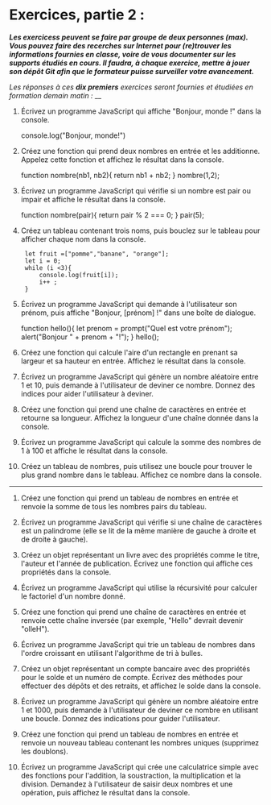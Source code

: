 # Exercices, partie 2 :
***Les exercicess peuvent se faire par groupe de deux personnes (max). Vous pouvez faire des recerches sur Internet pour (re)trouver les informations fournies en classe, voire de vous documenter sur les supports étudiés en cours. Il faudra, à chaque exercice, __mettre à jouer son dépôt Git__ afin que le formateur puisse surveiller votre avancement.***

*Les réponses à ces __dix premiers__ exercices seront fournies et étudiées en formation demain matin :* __

1. Écrivez un programme JavaScript qui affiche "Bonjour, monde !" dans la console.

    console.log("Bonjour, monde!")

2. Créez une fonction qui prend deux nombres en entrée et les additionne. Appelez cette fonction et affichez le résultat dans la console.

    function nombre(nb1, nb2){
        return nb1 + nb2;
    }
    nombre(1,2);

3. Écrivez un programme JavaScript qui vérifie si un nombre est pair ou impair et affiche le résultat dans la console.

    function nombre(pair){
        return pair % 2 === 0;
    }
    pair(5);

4. Créez un tableau contenant trois noms, puis bouclez sur le tableau pour afficher chaque nom dans la console.

        let fruit =["pomme","banane", "orange"];
        let i = 0;
        while (i <3){
            console.log(fruit[i]);
            i++ ;
        }

5. Écrivez un programme JavaScript qui demande à l'utilisateur son prénom, puis affiche "Bonjour, [prénom] !" dans une boîte de dialogue.

    function hello(){
        let prenom = prompt("Quel est votre prénom");
        alert("Bonjour " + prenom + "!");
    }
        hello();

6. Créez une fonction qui calcule l'aire d'un rectangle en prenant sa largeur et sa hauteur en entrée. Affichez le résultat dans la console.

7. Écrivez un programme JavaScript qui génère un nombre aléatoire entre 1 et 10, puis demande à l'utilisateur de deviner ce nombre. Donnez des indices pour aider l'utilisateur à deviner.

8. Créez une fonction qui prend une chaîne de caractères en entrée et retourne sa longueur. Affichez la longueur d'une chaîne donnée dans la console.

9. Écrivez un programme JavaScript qui calcule la somme des nombres de 1 à 100 et affiche le résultat dans la console.

10. Créez un tableau de nombres, puis utilisez une boucle pour trouver le plus grand nombre dans le tableau. Affichez ce nombre dans la console.

---


1. Créez une fonction qui prend un tableau de nombres en entrée et renvoie la somme de tous les nombres pairs du tableau.

2. Écrivez un programme JavaScript qui vérifie si une chaîne de caractères est un palindrome (elle se lit de la même manière de gauche à droite et de droite à gauche).

3. Créez un objet représentant un livre avec des propriétés comme le titre, l'auteur et l'année de publication. Écrivez une fonction qui affiche ces propriétés dans la console.

4. Écrivez un programme JavaScript qui utilise la récursivité pour calculer le factoriel d'un nombre donné.

5. Créez une fonction qui prend une chaîne de caractères en entrée et renvoie cette chaîne inversée (par exemple, "Hello" devrait devenir "olleH").

6. Écrivez un programme JavaScript qui trie un tableau de nombres dans l'ordre croissant en utilisant l'algorithme de tri à bulles.

7. Créez un objet représentant un compte bancaire avec des propriétés pour le solde et un numéro de compte. Écrivez des méthodes pour effectuer des dépôts et des retraits, et affichez le solde dans la console.

8. Écrivez un programme JavaScript qui génère un nombre aléatoire entre 1 et 1000, puis demande à l'utilisateur de deviner ce nombre en utilisant une boucle. Donnez des indications pour guider l'utilisateur.

9. Créez une fonction qui prend un tableau de nombres en entrée et renvoie un nouveau tableau contenant les nombres uniques (supprimez les doublons).

10. Écrivez un programme JavaScript qui crée une calculatrice simple avec des fonctions pour l'addition, la soustraction, la multiplication et la division. Demandez à l'utilisateur de saisir deux nombres et une opération, puis affichez le résultat dans la console.